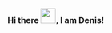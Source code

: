 ### Hi there <img src="https://raw.githubusercontent.com/MartinHeinz/MartinHeinz/master/wave.gif" width="30px" Hieght="30px" >, I am Denis!

<!--
**damewold/damewold** is a ✨ _special_ ✨ repository because its `README.md` (this file) appears on your GitHub profile.

Here are some ideas to get you started:

- 🔭 I’m currently working on ...
- 🌱 I’m currently learning ...
- 👯 I’m looking to collaborate on ...
- 🤔 I’m looking for help with ...
- 💬 Ask me about ...
- 📫 How to reach me: ...
- 😄 Pronouns: ...
- ⚡ Fun fact: ...
-->
